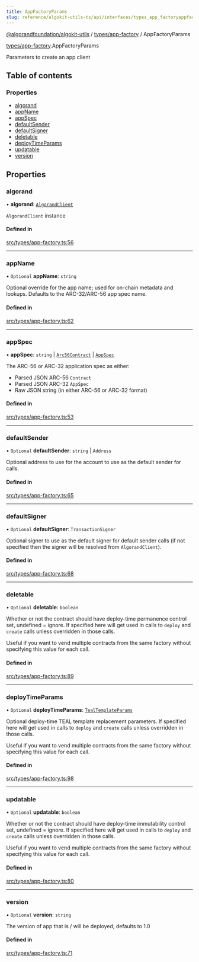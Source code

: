 ```yaml
---
title: AppFactoryParams
slug: reference/algokit-utils-ts/api/interfaces/types_app_factoryappfactoryparams
---
```


[@algorandfoundation/algokit-utils](/reference/algokit-utils-ts/api/overview) / [types/app-factory](/reference/algokit-utils-ts/api/modules/types_app_factory/) / AppFactoryParams

[types/app-factory](/reference/algokit-utils-ts/api/modules/types_app_factory/).AppFactoryParams

Parameters to create an app client

## Table of contents

### Properties

- [algorand](#algorand)
- [appName](#appname)
- [appSpec](#appspec)
- [defaultSender](#defaultsender)
- [defaultSigner](#defaultsigner)
- [deletable](#deletable)
- [deployTimeParams](#deploytimeparams)
- [updatable](#updatable)
- [version](#version)

## Properties

### algorand

• **algorand**: [`AlgorandClient`](/reference/algokit-utils-ts/api/classes/types_algorand_clientalgorandclient/)

`AlgorandClient` instance

#### Defined in

[src/types/app-factory.ts:56](https://github.com/algorandfoundation/algokit-utils-ts/blob/main/src/types/app-factory.ts#L56)

---

### appName

• `Optional` **appName**: `string`

Optional override for the app name; used for on-chain metadata and lookups.
Defaults to the ARC-32/ARC-56 app spec name.

#### Defined in

[src/types/app-factory.ts:62](https://github.com/algorandfoundation/algokit-utils-ts/blob/main/src/types/app-factory.ts#L62)

---

### appSpec

• **appSpec**: `string` \| [`Arc56Contract`](/reference/algokit-utils-ts/api/interfaces/types_app_arc56arc56contract/) \| [`AppSpec`](/reference/algokit-utils-ts/api/interfaces/types_app_specappspec/)

The ARC-56 or ARC-32 application spec as either:

- Parsed JSON ARC-56 `Contract`
- Parsed JSON ARC-32 `AppSpec`
- Raw JSON string (in either ARC-56 or ARC-32 format)

#### Defined in

[src/types/app-factory.ts:53](https://github.com/algorandfoundation/algokit-utils-ts/blob/main/src/types/app-factory.ts#L53)

---

### defaultSender

• `Optional` **defaultSender**: `string` \| `Address`

Optional address to use for the account to use as the default sender for calls.

#### Defined in

[src/types/app-factory.ts:65](https://github.com/algorandfoundation/algokit-utils-ts/blob/main/src/types/app-factory.ts#L65)

---

### defaultSigner

• `Optional` **defaultSigner**: `TransactionSigner`

Optional signer to use as the default signer for default sender calls (if not specified then the signer will be resolved from `AlgorandClient`).

#### Defined in

[src/types/app-factory.ts:68](https://github.com/algorandfoundation/algokit-utils-ts/blob/main/src/types/app-factory.ts#L68)

---

### deletable

• `Optional` **deletable**: `boolean`

Whether or not the contract should have deploy-time permanence control set, undefined = ignore.
If specified here will get used in calls to `deploy` and `create` calls unless overridden in those calls.

Useful if you want to vend multiple contracts from the same factory without specifying this value
for each call.

#### Defined in

[src/types/app-factory.ts:89](https://github.com/algorandfoundation/algokit-utils-ts/blob/main/src/types/app-factory.ts#L89)

---

### deployTimeParams

• `Optional` **deployTimeParams**: [`TealTemplateParams`](/reference/algokit-utils-ts/api/interfaces/types_apptealtemplateparams/)

Optional deploy-time TEAL template replacement parameters.
If specified here will get used in calls to `deploy` and `create` calls unless overridden in those calls.

Useful if you want to vend multiple contracts from the same factory without specifying this value
for each call.

#### Defined in

[src/types/app-factory.ts:98](https://github.com/algorandfoundation/algokit-utils-ts/blob/main/src/types/app-factory.ts#L98)

---

### updatable

• `Optional` **updatable**: `boolean`

Whether or not the contract should have deploy-time immutability control set, undefined = ignore.
If specified here will get used in calls to `deploy` and `create` calls unless overridden in those calls.

Useful if you want to vend multiple contracts from the same factory without specifying this value
for each call.

#### Defined in

[src/types/app-factory.ts:80](https://github.com/algorandfoundation/algokit-utils-ts/blob/main/src/types/app-factory.ts#L80)

---

### version

• `Optional` **version**: `string`

The version of app that is / will be deployed; defaults to 1.0

#### Defined in

[src/types/app-factory.ts:71](https://github.com/algorandfoundation/algokit-utils-ts/blob/main/src/types/app-factory.ts#L71)

